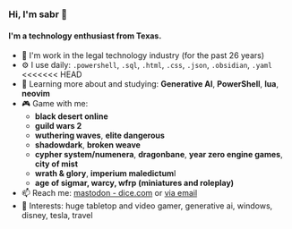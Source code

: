 ### Hi, I'm sabr 👋


#### I'm a technology enthusiast from Texas.

- 🏢 I'm work in the legal technology industry (for the past 26 years)
- ⚙️ I use daily: `.powershell`, `.sql`, `.html`, `.css`, `.json`, `.obsidian`, `.yaml`
<<<<<<< HEAD
- 🌱 Learning more about and studying: **Generative AI**, **PowerShell**, **lua**, **neovim**
- 🎮 Game with me:
  -   **black desert online**
  -   **guild wars 2**
  -   **wuthering waves**, **elite dangerous**
  -   **shadowdark**, **broken weave**
  -   **cypher system/numenera**, **dragonbane**, **year zero engine games**, **city of mist**
  -   **wrath & glory**, **imperium maledictum**I
  -   **age of sigmar, warcy, wfrp (miniatures and roleplay)**
- 📫 Reach me: [mastodon - dice.com](https://dice.camp/@sabr) or [via email](mailto:contact@sabr.one)
- 💜 Interests: huge tabletop and video gamer, generative ai, windows, disney, tesla, travel
